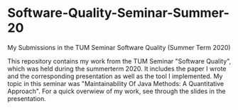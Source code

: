 # Software-Quality-Seminar-Summer-20
My Submissions in the TUM Seminar Software Quality (Summer Term 2020)

This repository contains my work from the TUM Seminar "Software Quality", which was held during the summerterm 2020.
It includes the paper I wrote and the corresponding presentation as well as the tool I implemented.
My topic in this seminar was "Maintainability Of Java Methods: A Quantitative Approach".
For a quick overwiew of my work, see through the slides in the presentation. 

